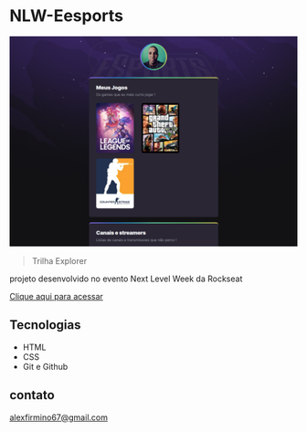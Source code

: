# NLW-Eesports

![preview](./.github/preview.png)


> Trilha Explorer

projeto desenvolvido no evento Next Level Week da Rockseat

[Clique aqui para acessar](https://firmino93.github.io/NLW-Eesports)

## Tecnologias

- HTML
- CSS
- Git e Github 

## contato

alexfirmino67@gmail.com